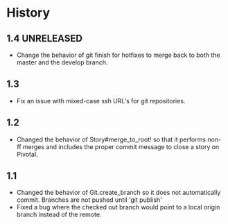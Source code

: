 # History

## 1.4 UNRELEASED
* Change the behavior of git finish for hotfixes to merge back to both the master and the develop branch.

## 1.3
* Fix an issue with mixed-case ssh URL's for git repositories.

## 1.2
* Changed the behavior of Story#merge_to_root! so that it performs non-ff merges and includes the proper commit message to close a story on Pivotal.

## 1.1
* Changed the behavior of Git.create_branch so it does not automatically commit. Branches are not pushed until 'git publish'
* Fixed a bug where the checked out branch would point to a local origin branch instead of the remote.